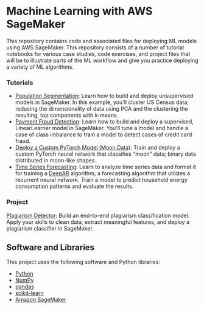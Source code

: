 # Machine Learning with AWS SageMaker
This repository contains code and associated files for deploying ML models using AWS SageMaker. This repository consists of a number of tutorial notebooks for various case studies, code exercises, and project files that will be to illustrate parts of the ML workflow and give you practice deploying a variety of ML algorithms.

### Tutorials

* [Population Segmentation](https://github.com/DanielWeller/Machine-Learning-with-AWS-SageMaker/tree/main/ML_SageMaker_Studies-master/Population_Segmentation): Learn how to build and deploy unsupervised models in SageMaker. In this example, you'll cluster US Census data; reducing the dimensionality of data using PCA and the clustering the resulting, top components with k-means.
* [Payment Fraud Detection](https://github.com/udacity/ML_SageMaker_Studies/tree/master/Payment_Fraud_Detection): Learn how to build and deploy a supervised, LinearLearner model in SageMaker. You'll tune a model and handle a case of class imbalance to train a model to detect cases of credit card fraud.
* [Deploy a Custom PyTorch Model (Moon Data)](https://github.com/udacity/ML_SageMaker_Studies/tree/master/Moon_Data): Train and deploy a custom PyTorch neural network that classifies "moon" data; binary data distributed in moon-like shapes.
* [Time Series Forecasting](https://github.com/udacity/ML_SageMaker_Studies/tree/master/Time_Series_Forecasting): Learn to analyze time series data and format it for training a [DeepAR](https://docs.aws.amazon.com/sagemaker/latest/dg/deepar.html) algorithm; a forecasting algorithm that utilizes a recurrent neural network. Train a model to predict household energy consumption patterns and evaluate the results.

### Project

[Plagiarism Detector](https://github.com/udacity/ML_SageMaker_Studies/tree/master/Project_Plagiarism_Detection): Build an end-to-end plagiarism classification model. Apply your skills to clean data, extract meaningful features, and deploy a plagiarism classifier in SageMaker.

## Software and Libraries

This project uses the following software and Python libraries:

* [Python](https://www.python.org/downloads/release/python-364/)
* [NumPy](http://www.numpy.org/)
* [pandas](https://pandas.pydata.org/)
* [scikit-learn](https://scikit-learn.org/0.17/install.html)
* [Amazon SageMaker](https://aws.amazon.com/sagemaker/)
